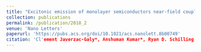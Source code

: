 ```yaml
---
title: "Excitonic emission of monolayer semiconductors near-field coupled to high-Q microresonators"
collection: publications
permalink: /publication/2018_2
venue: 'Nano Letters'
paperurl: 'https://pubs.acs.org/doi/10.1021/acs.nanolett.8b00749'
citation: 'Cl'ement Javerzac-Galy*, Anshuman Kumar*, Ryan D. Schilling, Nicolas Piro, Sina Khorasani, Matteo Barbone, Ilya Goykhman, Jacob B. Khurgin, Andrea C. Ferrari, Tobias J Kippenberg (2018). &quot;Excitonic Emission of Monolayer Semiconductors Near-Field Coupled to High-Q Microresonators 3.&quot; <i>Nano Letters 1</i>. 18, 5, 3138-3146.'
---
```

